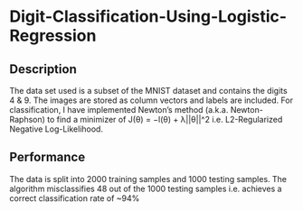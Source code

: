 # Digit-Classification-Using-Logistic-Regression

## Description

The data set used is a subset of the MNIST dataset and contains the digits 4 & 9.
The images are stored as column vectors and labels are included.
For classification, I have implemented Newton’s method (a.k.a. Newton-Raphson) to find a minimizer of J(θ) = −l(θ) + λ||θ||^2
i.e. L2-Regularized Negative Log-Likelihood.

## Performance
The data is split into 2000 training samples and 1000 testing samples. 
The algorithm misclassifies 48 out of the 1000 testing samples i.e. achieves a correct classification rate of ~94%
